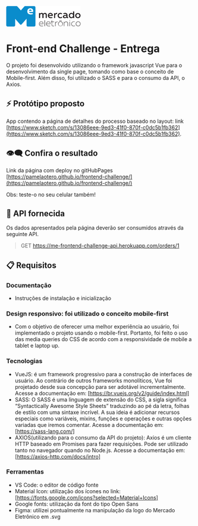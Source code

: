 <img src="me.svg" width="200" alt="ME">

# Front-end Challenge - Entrega

O projeto foi desenvolvido utilizando o framework javascript Vue para o desenvolvimento da single page, tomando como base o conceito de Mobile-first. Além disso, foi utilizado o SASS e para o consumo da API, o Axios.

## :zap: Protótipo proposto
App contendo a página de detalhes do processo baseado no layout: link [https://www.sketch.com/s/13086eee-9ed3-41f0-870f-c0dc5b1fb362](https://www.sketch.com/s/13086eee-9ed3-41f0-870f-c0dc5b1fb362).

## 👁‍🗨 Confira o resultado

Link da página com deploy no gitHubPages [https://pamelaotero.github.io/frontend-challenge/](https://pamelaotero.github.io/frontend-challenge/)

Obs: teste-o no seu celular também!

## 🎲 API fornecida
Os dados apresentados pela página deverão ser consumidos através da seguinte API.
> GET https://me-frontend-challenge-api.herokuapp.com/orders/1

## :clipboard: Requisitos

### Documentação
  * Instruções de instalação e inicialização
  
### Design responsivo: foi utilizado o conceito mobile-first
* Com o objetivo de oferecer uma melhor experiência ao usuário, foi implementado o projeto usando o mobile-first. Portanto, foi feito o uso das media queries do CSS de acordo com a responsividade de mobile a tablet e laptop up.


### Tecnologias
  * VueJS: é um framework progressivo para a construção de interfaces de usuário. Ao contrário de outros frameworks monolíticos, Vue foi projetado desde sua concepção para ser adotável incrementalmente. Acesse a documentação em: [https://br.vuejs.org/v2/guide/index.html]
  * SASS: O SASS é uma linguagem de extensão do CSS, a sigla significa “Syntactically Awesome Style Sheets” traduzindo ao pé da letra, folhas de estilo com uma sintaxe incrível. A sua ideia é adicionar recursos especiais como variáveis, mixins, funções e operações e outras opções variadas que iremos comentar. Acesse a documentação em: [https://sass-lang.com/]
  * AXIOS(utilizando para o consumo da API do projeto): Axios é um cliente HTTP baseado em Promises para fazer requisições. Pode ser utilizado tanto no navegador quando no Node.js. Acesse a documentação em: [https://axios-http.com/docs/intro]

### Ferramentas

  * VS Code: o editor de código fonte
  * Material Icon: utilização dos ícones no link: [https://fonts.google.com/icons?selected=Material+Icons]
  * Google fonts: utilização da font do tipo Open Sans
  * Figma: utilizei pontualmente na manipulação da logo do Mercado Eletrônico em .svg
